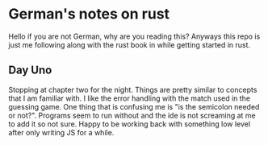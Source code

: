 # German's notes on rust 

Hello if you are not German, why are you reading this? 
Anyways this repo is just me following along with the rust book in while getting started in rust.


## Day Uno 

Stopping at chapter two for the night. Things are pretty similar to concepts that I am familiar with. 
I like the error handling with the match used in the guessing game. 
One thing that is confusing me is "is the semicolon needed or not?". Programs seem to run without and the ide is not screaming at me to add it so not sure. 
Happy to be working back with something low level after only writing JS for a while. 



